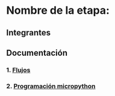 # Nombre de la etapa:

## Integrantes


## Documentación

### 1. [Flujos](/G10/flujos/flows.json)

### 2. [Programación micropython](/G10/micropython/test.py)


